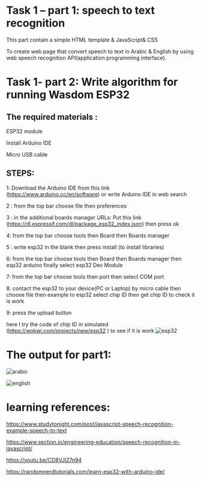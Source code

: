 # Task 1 – part 1: speech to text recognition

 This part contain a simple HTML template & JavaScript& CSS 
 
 To create web  page that convert speech to text in Arabic & English by using web speech recognition API(application programming interface).
# Task 1- part 2:  Write algorithm for running Wasdom ESP32 

## The required materials :
ESP32 module

Install Arduino IDE 

Micro USB cable 
## STEPS:
 1: Download the Arduino IDE from this link (https://www.arduino.cc/en/software) or write Arduino IDE in web search
 
 2 : from the top bar choose file then preferences 
 
3 : in the additional boards manager URLs: Put this link (https://dl.espressif.com/dl/package_esp32_index.json) then press ok  

4: from the top bar choose tools then Board then Boards manager 

5 : write esp32 in the blank then press install (to install libraries)

6: from the top bar choose tools then Board then Boards manager then esp32 arduino finally select esp32 Dev Module

7: from the top bar choose tools then port then select COM port 

8: contact the esp32 to your device(PC or Laptop) by micro cable then choose file then example to esp32 select chip ID then get chip ID to check it is work

9: press the upload button

here I try the code of chip ID in simulated (https://wokwi.com/projects/new/esp32 ) to see if it is work
![esp32](https://user-images.githubusercontent.com/109552640/179616310-b933ce00-d2a9-42ee-943e-9d917c1f0395.png)


# The output for part1:

![arabic](https://user-images.githubusercontent.com/109552640/179614445-fa8e4b5b-5775-4b2a-9c09-e92139497d91.png)

![english](https://user-images.githubusercontent.com/109552640/179614565-f5209454-7966-4dbe-b367-eb97cd070656.png)

# learning references:
https://www.studytonight.com/post/javascript-speech-recognition-example-speech-to-text

https://www.section.io/engineering-education/speech-recognition-in-javascript/

https://youtu.be/CD8VJl27n94

https://randomnerdtutorials.com/learn-esp32-with-arduino-ide/


